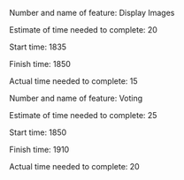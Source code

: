
Number and name of feature: Display Images

Estimate of time needed to complete: 20

Start time: 1835

Finish time: 1850

Actual time needed to complete: 15

Number and name of feature: Voting

Estimate of time needed to complete: 25

Start time: 1850

Finish time: 1910

Actual time needed to complete: 20
